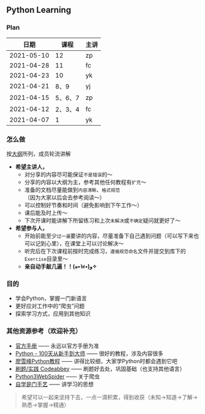 ## Python Learning

### Plan

日期 | 课程 | 主讲
---|---|---
2021-05-10 |  12  |  zp
2021-04-28 |  11  |  fc
2021-04-23 |  10  |  yk
2021-04-21 | 8、9  | yj
2021-04-15 | 5、6、7 | zp
2021-04-12 | 2、3、4 | fc
2021-04-07 | 1 | yk


### 怎么做
按[大纲](https://github.com/jackfrued/Python-100-Days)所列，成员轮流讲解
- **希望主讲人，**
    - 对分享的内容尽可能保证`不是错误`的～
    - 分享的内容以大纲为主，参考其他任何教程有`扩充`～
    - 准备的文档尽量能做到`内容清晰`、`格式规范`（因为大家以后会去参考阅读～）
    - 可以控制好节奏和时间（避免影响到下午工作～）
    - 课后能及时上传～
    - 下次开课时能讲解下所留练习和上次`未解决`或`不确定`疑问就更好了～
- **希望参与人，**
    - 开始前能至少`过一遍`要讲的内容，尽量准备下自己遇到问题（可以写下来也可以记到心里），在课堂上可以讨论解决～
    - 听完后在下次课程前按时完成练习，`遵循规范命名`文件并提交到库下的`Exercise`目录里～
    - **亲自动手敲几遍！！(๑•̀ㅂ•́)و✧**

### 目的
- 学会Python，掌握一门新语言
- 更好应对工作中的“爬虫”问题
- 探索学习方式，应用到其他知识

### 其他资源参考（欢迎补充）
- [官方手册](https://docs.python.org/zh-cn/3.9/) —— 永远以官方手册为准
- [Python - 100天从新手到大师](https://github.com/jackfrued/Python-100-Days) —— 很好的教程，涉及内容很多
- [廖雪峰Python教程](https://www.liaoxuefeng.com/wiki/1016959663602400) —— 讲得比较细，大家学Python时都会遇到它吧
- [刷题/实践 Codeabbey](https://www.codeabbey.com/index/task_list) —— 刷题好去处，巩固基础（也支持其他语言）
- [Python3WebSpider](https://github.com/prkom/Python3WebSpider) —— 关于爬虫
- [自学是门手艺](https://github.com/selfteaching/the-craft-of-selfteaching) —— 讲学习的思想


> 希望可以一起来坚持下去，一点一滴积累，得到收获（未知->知道->了解->熟悉->掌握->精通）

